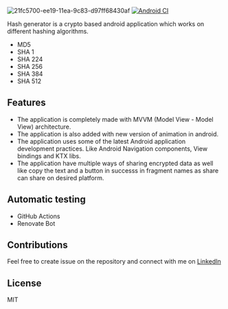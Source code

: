 ![21fc5700-ee19-11ea-9c83-d97ff68430af](https://user-images.githubusercontent.com/66490629/147833613-91b0f2af-05b4-457b-a0a5-ac3a096a9cc2.jpg)
[![Android CI](https://github.com/avinash14022002/hash-generator/actions/workflows/android.yml/badge.svg)](https://github.com/avinash14022002/hash-generator/actions/workflows/android.yml)




Hash generator is a crypto based android application which works on different hashing algorithms.
- MD5
- SHA 1
- SHA 224
- SHA 256
- SHA 384
- SHA 512

## Features
- The application is completely made with MVVM (Model View - Model View) architecture.
- The application is also added with new version of animation in android.
- The application uses some of the latest Android application development practices. Like Android Navigation components, View bindings and KTX libs.
- The application have multiple ways of sharing encrypted data as well like copy the text and a button in successs in fragment names as share can share on desired platform.

## Automatic testing
- GitHub Actions
- Renovate Bot

## Contributions
Feel free to create issue on the repository and connect with me on [LinkedIn](https://www.linkedin.com/in/avinash14022002/)

## License
MIT
